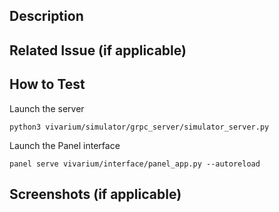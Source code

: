 ## Description
<!--- Provide a brief summary of the changes in this pull request -->

## Related Issue (if applicable)
<!--- If this pull request is related to any issue, provide the issue number here -->

## How to Test
Launch the server
```
python3 vivarium/simulator/grpc_server/simulator_server.py
```
Launch the Panel interface
```
panel serve vivarium/interface/panel_app.py --autoreload
```
<!--- Describe the steps to test the changes made in this pull request -->

## Screenshots (if applicable)
<!--- Provide screenshots to demonstrate the changes visually, if applicable -->
